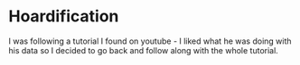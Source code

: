 # Hoardification
I was following a tutorial I found on youtube - I liked what he was doing with his data so I decided to go back and follow along with the whole tutorial.
